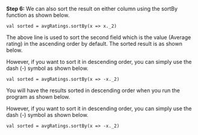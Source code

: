 
**Step 6:** We can also sort the result on either column using the sortBy function as shown below.

```
val sorted = avgRatings.sortBy(x => x._2)
```


The above line is used to sort the second field which is the value (Average rating) in the ascending order by default. The sorted result is as shown below.


However, if you want to sort it in descending order, you can simply use the dash (-) symbol as shown below.

```
val sorted = avgRatings.sortBy(x => -x._2)
```

You will have the results sorted in descending order when you run the program as shown below.


However, if you want to sort it in descending order, you can simply use the dash (-) symbol as shown below.

```
val sorted = avgRatings.sortBy(x => -x._2)
```